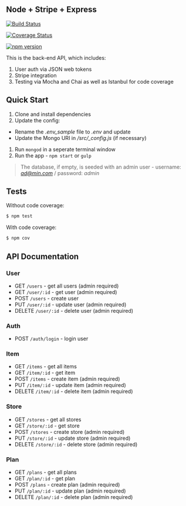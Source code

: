 ## Node + Stripe + Express

[![Build Status](https://travis-ci.org/mjhea0/node-stripe-charge.svg?branch=master)](https://travis-ci.org/mjhea0/node-stripe-charge)

[![Coverage Status](https://coveralls.io/repos/mjhea0/node-stripe-charge/badge.svg)](https://coveralls.io/r/mjhea0/node-stripe-charge)

[![npm version](https://badge.fury.io/js/node-stripe-charge.svg)](http://badge.fury.io/js/node-stripe-charge)

This is the back-end API, which includes:

1. User auth via JSON web tokens
1. Stripe integration
1. Testing via Mocha and Chai as well as Istanbul for code coverage

## Quick Start

1. Clone and install dependencies
1. Update the config:
  - Rename the *.env_sample* file to *.env* and update
  - Update the Mongo URI in */src/_config.js* (if necessary)
1. Run `mongod` in a seperate terminal window
1. Run the app - `npm start` or `gulp`

> The database, if empty, is seeded with an admin user - username: *ad@min.com* / password: *admin*

## Tests

Without code coverage:

```sh
$ npm test
```

With code coverage:

```sh
$ npm cov
```

## API Documentation

### User

- GET `/users` - get all users (admin required)
- GET `/user/:id` - get user (admin required)
- POST `/users` - create user
- PUT `/user/:id` - update user (admin required)
- DELETE `/user/:id` - delete user (admin required)

### Auth

- POST `/auth/login` - login user

### Item

- GET `/items` - get all items
- GET `/item/:id` - get item
- POST `/items` - create item (admin required)
- PUT `/item/:id` - update item (admin required)
- DELETE `/item/:id` - delete item (admin required)

### Store

- GET `/stores` - get all stores
- GET `/store/:id` - get store
- POST `/stores` - create store (admin required)
- PUT `/store/:id` - update store (admin required)
- DELETE `/store/:id` - delete store (admin required)

### Plan

- GET `/plans` - get all plans
- GET `/plan/:id` - get plan
- POST `/plans` - create plan (admin required)
- PUT `/plan/:id` - update plan (admin required)
- DELETE `/plan/:id` - delete plan (admin required)
